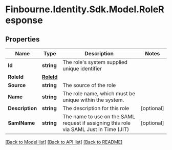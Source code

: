 # Finbourne.Identity.Sdk.Model.RoleResponse

## Properties

Name | Type | Description | Notes
------------ | ------------- | ------------- | -------------
**Id** | **string** | The role&#39;s system supplied unique identifier | 
**RoleId** | [**RoleId**](RoleId.md) |  | 
**Source** | **string** | The source of the role | 
**Name** | **string** | The role name, which must be unique within the system. | 
**Description** | **string** | The description for this role | [optional] 
**SamlName** | **string** | The name to use on the SAML request if assigning this role via SAML Just in Time (JIT) | [optional] 

[[Back to Model list]](../README.md#documentation-for-models) [[Back to API list]](../README.md#documentation-for-api-endpoints) [[Back to README]](../README.md)

